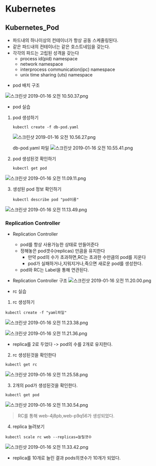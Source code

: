 
# Kubernetes
## Kubernetes_Pod
- 파드내의 하나이상의 컨테이너가 항상 공동 스케줄링된다.
- 같은 파드내의 컨테이너는 같은 호스트네임을 갖는다.
- 각각의 파드는 고립된 성격을 갖는다
   - process id(pid) namespace
   - network namespace
   - interprocess communication(ipc) namespace
   - unix time sharing (uts) namespace

* pod 배치 구조  

![스크린샷 2019-01-16 오전 10.50.37.png](https://s3-ap-northeast-1.amazonaws.com/torchpad-production/wikis/10853/uGJIWneVTj6oh2RQk12x_%E1%84%89%E1%85%B3%E1%84%8F%E1%85%B3%E1%84%85%E1%85%B5%E1%86%AB%E1%84%89%E1%85%A3%E1%86%BA%202019-01-16%20%E1%84%8B%E1%85%A9%E1%84%8C%E1%85%A5%E1%86%AB%2010.50.37.png)


* pod 실습

 1) pod 생성하기 
 
    ```
    kubectl create -f db-pod.yaml
    ```
   
     ![스크린샷 2019-01-16 오전 10.56.27.png](https://s3-ap-northeast-1.amazonaws.com/torchpad-production/wikis/10853/oVrlhFS6i1zapM5xr7oA_%E1%84%89%E1%85%B3%E1%84%8F%E1%85%B3%E1%84%85%E1%85%B5%E1%86%AB%E1%84%89%E1%85%A3%E1%86%BA%202019-01-16%20%E1%84%8B%E1%85%A9%E1%84%8C%E1%85%A5%E1%86%AB%2010.56.27.png)  
    
      db-pod.yaml 파일
![스크린샷 2019-01-16 오전 10.55.41.png](https://s3-ap-northeast-1.amazonaws.com/torchpad-production/wikis/10853/ZQMHnieGR6ij9WgUS0i8_%E1%84%89%E1%85%B3%E1%84%8F%E1%85%B3%E1%84%85%E1%85%B5%E1%86%AB%E1%84%89%E1%85%A3%E1%86%BA%202019-01-16%20%E1%84%8B%E1%85%A9%E1%84%8C%E1%85%A5%E1%86%AB%2010.55.41.png)

2) pod 생성된것 확인하기
    ```
    kubectl get pod
    ```
![스크린샷 2019-01-16 오전 11.09.11.png](https://s3-ap-northeast-1.amazonaws.com/torchpad-production/wikis/10853/HDjQeRQKRlmxowRsOZ3A_%E1%84%89%E1%85%B3%E1%84%8F%E1%85%B3%E1%84%85%E1%85%B5%E1%86%AB%E1%84%89%E1%85%A3%E1%86%BA%202019-01-16%20%E1%84%8B%E1%85%A9%E1%84%8C%E1%85%A5%E1%86%AB%2011.09.11.png)
    
 3) 생성된 pod 정보 확인하기 
    ```
    kubectl describe pod "pod이름"
    ```
    
![스크린샷 2019-01-16 오전 11.13.49.png](https://s3-ap-northeast-1.amazonaws.com/torchpad-production/wikis/10853/pKhAve80Q0SeT9FfYJdc_%E1%84%89%E1%85%B3%E1%84%8F%E1%85%B3%E1%84%85%E1%85%B5%E1%86%AB%E1%84%89%E1%85%A3%E1%86%BA%202019-01-16%20%E1%84%8B%E1%85%A9%E1%84%8C%E1%85%A5%E1%86%AB%2011.13.49.png)


### Replication Controller
* Replication Controller
    * pod를 항상 사용가능한 상태로 만들어준다
    * 정해놓은 pod갯수(replicas) 만큼을 유지한다
       * 만약 pod의 수가 초과하면,RC는 초과한 수만큼의 pod를 지운다
       * pod가 실패하거나,지워지거나,죽으면 새로운 pod를 생성한다.
    * pod와 RC는 Label을 통해 연관된다.

* Replication Controller 구조
![스크린샷 2019-01-16 오전 11.20.00.png](https://s3-ap-northeast-1.amazonaws.com/torchpad-production/wikis/10853/jbQIkEFRpCBXLcSoNh0Y_%E1%84%89%E1%85%B3%E1%84%8F%E1%85%B3%E1%84%85%E1%85%B5%E1%86%AB%E1%84%89%E1%85%A3%E1%86%BA%202019-01-16%20%E1%84%8B%E1%85%A9%E1%84%8C%E1%85%A5%E1%86%AB%2011.20.00.png)

 * rc 실습
    
  1) rc 생성하기  
	
  ```
  kubectl create -f "yaml파일"
  ```
![스크린샷 2019-01-16 오전 11.23.38.png](https://s3-ap-northeast-1.amazonaws.com/torchpad-production/wikis/10853/dp5NeZumT7mJee8CyxoY_%E1%84%89%E1%85%B3%E1%84%8F%E1%85%B3%E1%84%85%E1%85%B5%E1%86%AB%E1%84%89%E1%85%A3%E1%86%BA%202019-01-16%20%E1%84%8B%E1%85%A9%E1%84%8C%E1%85%A5%E1%86%AB%2011.23.38.png)

       
![스크린샷 2019-01-16 오전 11.21.36.png](https://s3-ap-northeast-1.amazonaws.com/torchpad-production/wikis/10853/xSAgoCgRuS27qTAUudQW_%E1%84%89%E1%85%B3%E1%84%8F%E1%85%B3%E1%84%85%E1%85%B5%E1%86%AB%E1%84%89%E1%85%A3%E1%86%BA%202019-01-16%20%E1%84%8B%E1%85%A9%E1%84%8C%E1%85%A5%E1%86%AB%2011.21.36.png)
   - replica를 2로 두었다 -> pod의 수를 2개로 유지한다.
   
   2) rc 생성된것을 확인한다 
   ``` 
   kubectl get rc
   ```
![스크린샷 2019-01-16 오전 11.25.58.png](https://s3-ap-northeast-1.amazonaws.com/torchpad-production/wikis/10853/E3aDTGPTzqMw4aa1mIsZ_%E1%84%89%E1%85%B3%E1%84%8F%E1%85%B3%E1%84%85%E1%85%B5%E1%86%AB%E1%84%89%E1%85%A3%E1%86%BA%202019-01-16%20%E1%84%8B%E1%85%A9%E1%84%8C%E1%85%A5%E1%86%AB%2011.25.58.png)

   3) 2개의 pod가 생성된것을 확인한다.
  ```
  kubectl get pod
  ```
![스크린샷 2019-01-16 오전 11.30.54.png](https://s3-ap-northeast-1.amazonaws.com/torchpad-production/wikis/10853/Lxhzi3OoQHe32dk6LH7U_%E1%84%89%E1%85%B3%E1%84%8F%E1%85%B3%E1%84%85%E1%85%B5%E1%86%AB%E1%84%89%E1%85%A3%E1%86%BA%202019-01-16%20%E1%84%8B%E1%85%A9%E1%84%8C%E1%85%A5%E1%86%AB%2011.30.54.png)
> RC를 통해 web-4j8pb,web-p9q56가 생성되었다.

   4) replica 늘려보기 
   ```
   kubectl scale rc web --replicas=늘릴갯수
   ```
![스크린샷 2019-01-16 오전 11.33.42.png](https://s3-ap-northeast-1.amazonaws.com/torchpad-production/wikis/10853/Wpvq4hsDRmytwtigJlTW_%E1%84%89%E1%85%B3%E1%84%8F%E1%85%B3%E1%84%85%E1%85%B5%E1%86%AB%E1%84%89%E1%85%A3%E1%86%BA%202019-01-16%20%E1%84%8B%E1%85%A9%E1%84%8C%E1%85%A5%E1%86%AB%2011.33.42.png)
   - replica를 10개로 늘린 결과  pods의갯수가 10개가 되었다.

